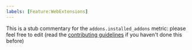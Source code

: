 ```yaml
---
labels: [Feature:WebExtensions]
---
```


This is a stub commentary for the `addons.installed_addons` metric: please feel free to edit (read the
[contributing guidelines](https://github.com/mozilla/glean-annotations/blob/main/CONTRIBUTING.md)
if you haven't done this before)
